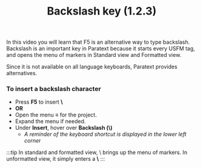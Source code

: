﻿---
title: Backslash key (1.2.3)
---
In this video you will learn that F5 is an alternative way to type backslash. Backslash is an important key in Paratext because it starts every USFM tag, and opens the menu of markers in Standard view and Formatted view.

Since it is not available on all language keyboards, Paratext provides alternatives.

### To insert a backslash character

-  Press **F5** to insert **\\**
-  **OR**
-  Open the menu ≡ for the project.
-  Expand the menu if needed.
-  Under **Insert**, hover over **Backslash (\\)**  
    -  *A reminder of the keyboard shortcut is displayed in the lower left corne*r

:::tip
In standard and formatted view, \\ brings up the menu of markers. In unformatted view, it simply enters a **\\**
:::
